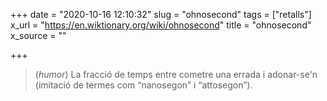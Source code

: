 +++
date = "2020-10-16 12:10:32"
slug = "ohnosecond"
tags = ["retalls"]
x_url = "https://en.wiktionary.org/wiki/ohnosecond"
title = "ohnosecond"
x_source = ""

+++

> (*humor*) La fracció de temps entre cometre una errada i adonar-se'n (imitació de termes com “nanosegon” i “attosegon”).
